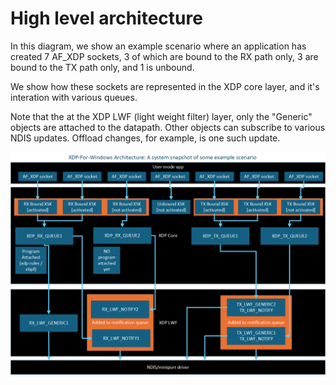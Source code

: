 # High level architecture

In this diagram, we show an example scenario where an application has created 7 AF_XDP sockets,
3 of which are bound to the RX path only, 3 are bound to the TX path only, and 1 is unbound.

We show how these sockets are represented in the XDP core layer, and it's interation with various queues.

Note that the at the XDP LWF (light weight filter) layer, only the "Generic" objects are attached to the datapath.
Other objects can subscribe to various NDIS updates. Offload changes, for example, is one such update.

![xdp](./xdp-arch.png)

